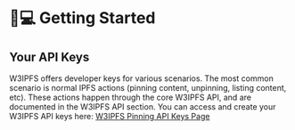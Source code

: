 # 🧑💻 Getting Started

## Your API Keys

W3IPFS offers developer keys for various scenarios. The most common scenario is normal IPFS actions (pinning content, unpinning, listing content, etc). These actions happen through the core W3IPFS API, and are documented in the W3IPFS API section. You can access and create your W3IPFS API keys here: [W3IPFS Pinning API Keys Page](https://ipfs.attoaioz.cyou/dashboard/api-keys)
